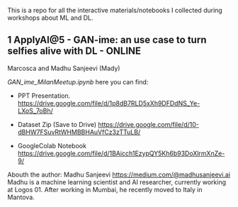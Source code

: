 This is a repo for all the interactive materials/notebooks I collected during workshops about ML and DL.

## 1 ApplyAI@5 - GAN-ime: an use case to turn selfies alive with DL - ONLINE
Marcosca and Madhu Sanjeevi (Mady)


_GAN_ime_MilanMeetup.ipynb_
here you can find:
- PPT Presentation.
https://drive.google.com/file/d/1p8dB7RLD5xXh9DFDdNS_Ye-LXoS_7oBh/

- Dataset Zip (Save to Drive)
https://drive.google.com/file/d/10-dBHW7FSuvRtWHMBBHAuVfCz3zTTuLB/

- GoogleColab Notebook
https://drive.google.com/file/d/1BAicch1EzypQY5Kh6b93DoXlrmXnZe-9/

Abouth the author:
Madhu Sanjeevi
https://medium.com/@madhusanjeevi.ai
Madhu is a machine learning scientist and AI researcher, currently working at Logos 01. After working in Mumbai, he recently moved to Italy in Mantova.
